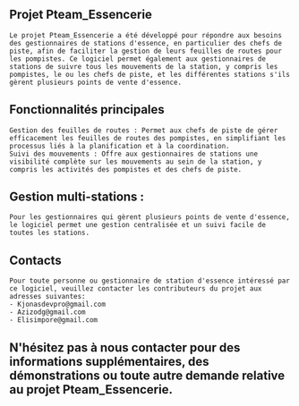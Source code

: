 ## Projet Pteam_Essencerie
    Le projet Pteam_Essencerie a été développé pour répondre aux besoins des gestionnaires de stations d'essence, en particulier des chefs de piste, afin de faciliter la gestion de leurs feuilles de routes pour les pompistes. Ce logiciel permet également aux gestionnaires de stations de suivre tous les mouvements de la station, y compris les pompistes, le ou les chefs de piste, et les différentes stations s'ils gèrent plusieurs points de vente d'essence.
    
## Fonctionnalités principales
    Gestion des feuilles de routes : Permet aux chefs de piste de gérer efficacement les feuilles de routes des pompistes, en simplifiant les processus liés à la planification et à la coordination.
    Suivi des mouvements : Offre aux gestionnaires de stations une visibilité complète sur les mouvements au sein de la station, y compris les activités des pompistes et des chefs de piste.

## Gestion multi-stations : 
    Pour les gestionnaires qui gèrent plusieurs points de vente d'essence, le logiciel permet une gestion centralisée et un suivi facile de toutes les stations.

## Contacts
    Pour toute personne ou gestionnaire de station d'essence intéressé par ce logiciel, veuillez contacter les contributeurs du projet aux adresses suivantes:
    - Kjonasdevpro@gmail.com
    - Azizodg@gmail.com
    - Elisimpore@gmail.com 
    
## N'hésitez pas à nous contacter pour des informations supplémentaires, des démonstrations ou toute autre demande relative au projet Pteam_Essencerie.
